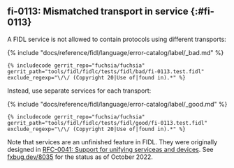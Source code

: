 ## fi-0113: Mismatched transport in service {:#fi-0113}

A FIDL service is not allowed to contain protocols using different transports:

{% include "docs/reference/fidl/language/error-catalog/label/_bad.md" %}

```fidl
{% includecode gerrit_repo="fuchsia/fuchsia" gerrit_path="tools/fidl/fidlc/tests/fidl/bad/fi-0113.test.fidl" exclude_regexp="\/\/ (Copyright 20|Use of|found in).*" %}
```

Instead, use separate services for each transport:

{% include "docs/reference/fidl/language/error-catalog/label/_good.md" %}

```fidl
{% includecode gerrit_repo="fuchsia/fuchsia" gerrit_path="tools/fidl/fidlc/tests/fidl/good/fi-0113.test.fidl" exclude_regexp="\/\/ (Copyright 20|Use of|found in).*" %}
```

Note that services are an unfinished feature in FIDL. They were originally
designed in [RFC-0041: Support for unifying serviceas and
devices](/docs/contribute/governance/rfcs/0041_unifying_services_devices.md).
See [fxbug.dev/8035](https://bugs.fuchsia.dev/p/fuchsia/issues/detail?id=8035#c36)
for the status as of October 2022.
